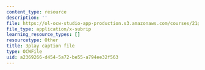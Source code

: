 ```yaml
---
content_type: resource
description: ''
file: https://ol-ocw-studio-app-production.s3.amazonaws.com/courses/21g-503-japanese-iii-fall-2019/a2369266d4545a72be55a794ee32f563_caSqb6LMF30.vtt
file_type: application/x-subrip
learning_resource_types: []
resourcetype: Other
title: 3play caption file
type: OCWFile
uid: a2369266-d454-5a72-be55-a794ee32f563
---
```

